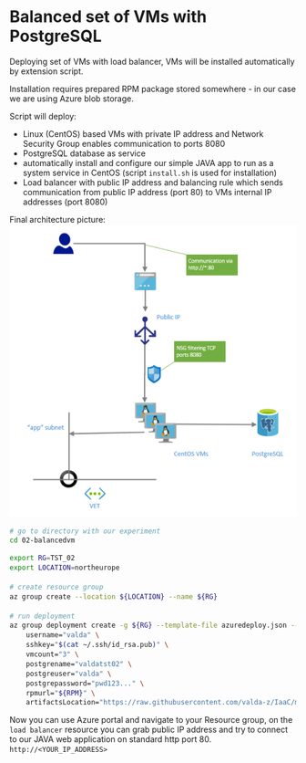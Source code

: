 # Balanced set of VMs with PostgreSQL

Deploying set of VMs with load balancer, VMs will be installed automatically by extension script. 

Installation requires prepared RPM package stored somewhere - in our case we are using Azure blob storage.

Script will deploy:

* Linux (CentOS) based VMs with private IP address and Network Security Group enables communication to ports 8080 
* PostgreSQL database as service
* automatically install and configure our simple JAVA app to run as a system service in CentOS (script `install.sh` is used for installation)
* Load balancer with public IP address and balancing rule which sends communication from public IP address (port 80) to VMs internal IP addresses (port 8080)

Final architecture picture:
![](arch.png)

```bash
# go to directory with our experiment
cd 02-balancedvm
```

```bash
export RG=TST_02
export LOCATION=northeurope

# create resource group
az group create --location ${LOCATION} --name ${RG}

# run deployment
az group deployment create -g ${RG} --template-file azuredeploy.json --parameters \
    username="valda" \
    sshkey="$(cat ~/.ssh/id_rsa.pub)" \
    vmcount="3" \
    postgrename="valdatst02" \
    postgreuser="valda" \
    postgrepassword="pwd123..." \
    rpmurl="${RPM}" \
    artifactsLocation="https://raw.githubusercontent.com/valda-z/IaaC/master/02-balancedvm/install.sh"

```

Now you can use Azure portal and navigate to your Resource group, on the `load balancer` resource you can grab public IP address and try to connect to our JAVA web application on standard http port 80.
`http://<YOUR_IP_ADDRESS>`